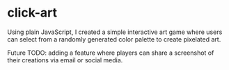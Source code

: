 # click-art

Using plain JavaScript, I created a simple interactive art game where users can select from a randomly generated color palette to create pixelated art.

Future TODO: adding a feature where players can share a screenshot of their creations via email or social media.
